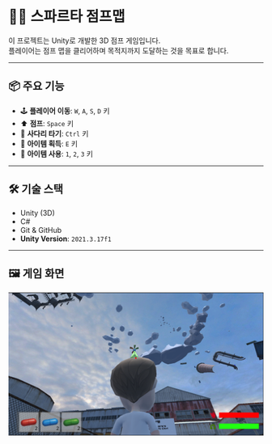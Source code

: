 # 🏃‍♂️ 스파르타 점프맵

이 프로젝트는 Unity로 개발한 3D 점프 게임입니다.  
플레이어는 점프 맵을 클리어하며 목적지까지 도달하는 것을 목표로 합니다.

---

## 📦 주요 기능

- 🕹️ **플레이어 이동**: `W`, `A`, `S`, `D` 키  
- ⬆️ **점프**: `Space` 키  
- 🏹 **사다리 타기**: `Ctrl` 키  
- 💊 **아이템 획득**: `E` 키  
- 💊 **아이템 사용**: `1`, `2`, `3` 키  

---

## 🛠️ 기술 스택

- Unity (3D)
- C#
- Git & GitHub
- **Unity Version**: `2021.3.17f1`

---

## 🖼️ 게임 화면

![게임화면](./Images/ShowGame.png)
